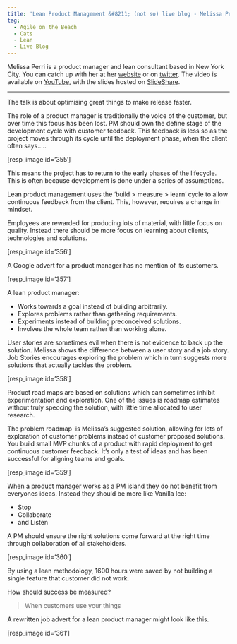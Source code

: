 ```yaml
---
title: 'Lean Product Management &#8211; (not so) live blog - Melissa Perri'
tag:
  - Agile on the Beach
  - Cats
  - Lean
  - Live Blog
---
```

Melissa Perri is a product manager and lean consultant based in New York City. You can catch up with her at her [website](http://melissaperri.com/) or on [twitter](https://twitter.com/lissijean). The video is available on [YouTube](https://www.youtube.com/watch?v=tfoa5OvNDNw), with the slides hosted on [SlideShare](http://www.slideshare.net/MelissaPerri/lean-product-management-38751151).

* * *

The talk is about optimising great things to make release faster.

The role of a product manager is traditionally the voice of the customer, but over time this focus has been lost. PM should own the define stage of the development cycle with customer feedback. This feedback is less so as the project moves through its cycle until the deployment phase, when the client often says&#8230;..

[resp_image id=&#8217;355&#8242;]

This means the project has to return to the early phases of the lifecycle. This is often because development is done under a series of assumptions.

Lean product management uses the &#8216;build > measure > learn&#8217; cycle to allow continuous feedback from the client. This, however, requires a change in mindset.

Employees are rewarded for producing lots of material, with little focus on quality. Instead there should be more focus on learning about clients, technologies and solutions.

[resp_image id=&#8217;356&#8242;]

A Google advert for a product manager has no mention of its customers.

[resp_image id=&#8217;357&#8242;]

A lean product manager:

  * Works towards a goal instead of building arbitrarily.
  * Explores problems rather than gathering requirements.
  * Experiments instead of building preconceived solutions.
  * Involves the whole team rather than working alone.

User stories are sometimes evil when there is not evidence to back up the solution. Melissa shows the difference between a user story and a job story. Job Stories encourages exploring the problem which in turn suggests more solutions that actually tackles the problem.

[resp_image id=&#8217;358&#8242;]

Product road maps are based on solutions which can sometimes inhibit experimentation and exploration. One of the issues is roadmap estimates without truly speccing the solution, with little time allocated to user research.

The problem roadmap  is Melissa&#8217;s suggested solution, allowing for lots of exploration of customer problems instead of customer proposed solutions. You build small MVP chunks of a product with rapid deployment to get continuous customer feedback. It&#8217;s only a test of ideas and has been successful for aligning teams and goals.

[resp_image id=&#8217;359&#8242;]

When a product manager works as a PM island they do not benefit from everyones ideas. Instead they should be more like Vanilla Ice:

  * Stop
  * Collaborate
  * and Listen

A PM should ensure the right solutions come forward at the right time through collaboration of all stakeholders.

[resp_image id=&#8217;360&#8242;]

By using a lean methodology, 1600 hours were saved by not building a single feature that customer did not work.

How should success be measured?

> When customers use your things

A rewritten job advert for a lean product manager might look like this.

[resp_image id=&#8217;361&#8242;]
